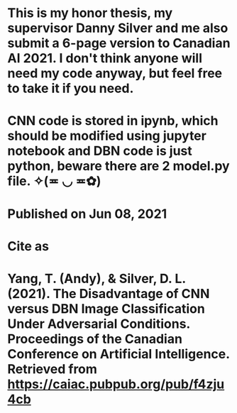 # This is my honor thesis, my supervisor Danny Silver and me also submit a 6-page version to Canadian AI 2021. I don't think anyone will need my code anyway, but feel free to take it if you need.
# CNN code is stored in ipynb, which should be modified using jupyter notebook and DBN code is just python, beware there are 2 model.py file. ✧(≖ ◡ ≖✿)

# Published on Jun 08, 2021

# Cite as

# Yang, T. (Andy), & Silver, D. L. (2021). The Disadvantage of CNN versus DBN Image Classification Under Adversarial Conditions. Proceedings of the Canadian Conference on Artificial Intelligence. Retrieved from https://caiac.pubpub.org/pub/f4zju4cb
